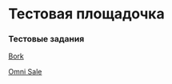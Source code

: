 
# Тестовая площадочка

### Тестовые задания

<a href="https://vilyaka.github.io/bork/">Bork</a>

<a href="https://vilyaka.github.io/omnisale/build/">Omni Sale</a>
